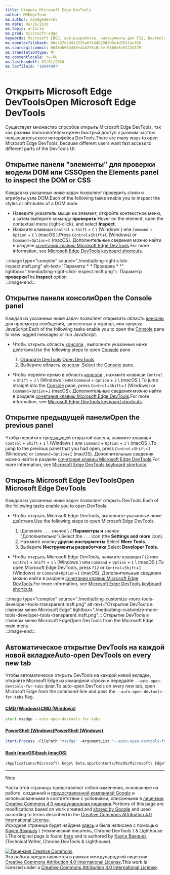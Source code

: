 ```yaml
---
title: Открыть Microsoft Edge DevTools
author: MSEdgeTeam
ms.author: msedgedevrel
ms.date: 06/26/2020
ms.topic: article
ms.prod: microsoft-edge
keywords: Microsoft EDGE, веб-разработка, инструменты для F12, Devtools
ms.openlocfilehash: 06e547d2d413535a6f14d829d30dc4d7b11ac92b
ms.sourcegitcommit: 0048eb692d49eab4755c0c3ef6866e6a9122d579
ms.translationtype: MT
ms.contentlocale: ru-RU
ms.lasthandoff: 07/01/2020
ms.locfileid: "10844007"
---
```

<!-- Copyright Kayce Basques 

   Licensed under the Apache License, Version 2.0 (the "License");
   you may not use this file except in compliance with the License.
   You may obtain a copy of the License at

       https://www.apache.org/licenses/LICENSE-2.0

   Unless required by applicable law or agreed to in writing, software
   distributed under the License is distributed on an "AS IS" BASIS,
   WITHOUT WARRANTIES OR CONDITIONS OF ANY KIND, either express or implied.
   See the License for the specific language governing permissions and
   limitations under the License. -->

# <span data-ttu-id="bef99-103">Открыть Microsoft Edge DevTools</span><span class="sxs-lookup"><span data-stu-id="bef99-103">Open Microsoft Edge DevTools</span></span>  

<span data-ttu-id="bef99-104">Существует множество способов открыть Microsoft Edge DevTools, так как разным пользователям нужен быстрый доступ к разным частям пользовательского интерфейса DevTools.</span><span class="sxs-lookup"><span data-stu-id="bef99-104">There are many ways to open Microsoft Edge DevTools, because different users want fast access to different parts of the DevTools UI.</span></span>  

## <span data-ttu-id="bef99-105">Открытие панели "элементы" для проверки модели DOM или CSS</span><span class="sxs-lookup"><span data-stu-id="bef99-105">Open the Elements panel to inspect the DOM or CSS</span></span>  

<span data-ttu-id="bef99-106">Каждая из указанных ниже задач позволяет проверить стили и атрибуты узла DOM.</span><span class="sxs-lookup"><span data-stu-id="bef99-106">Each of the following tasks enable you to inspect the styles or attributes of a DOM node.</span></span>

*   <span data-ttu-id="bef99-107">Наведите указатель мыши на элемент, откройте контекстное меню, а затем выберите команду **проверить**.</span><span class="sxs-lookup"><span data-stu-id="bef99-107">Hover on the element, open the contextual menu \(right-click\), and select **Inspect**.</span></span>  
*   <span data-ttu-id="bef99-108">Нажмите клавиши `Control` + `Shift` + `C` \ (Windows \) или `Command` + `Option` + `C` \ (macOS \).</span><span class="sxs-lookup"><span data-stu-id="bef99-108">Press `Control`+`Shift`+`C` \(Windows\) or `Command`+`Option`+`C` \(macOS\).</span></span>  <span data-ttu-id="bef99-109">Дополнительные сведения можно найти в разделе [сочетания клавиш Microsoft Edge DevTools][DevToolsShortcuts].</span><span class="sxs-lookup"><span data-stu-id="bef99-109">For more information, see [Microsoft Edge DevTools keyboard shortcuts][DevToolsShortcuts].</span></span>  

:::image type="complex" source="./media/bing-right-click-inspect.msft.png" alt-text="Параметр \* \* Проверка \* \*" lightbox="./media/bing-right-click-inspect.msft.png":::
   <span data-ttu-id="bef99-111">Параметр **проверки**</span><span class="sxs-lookup"><span data-stu-id="bef99-111">The **Inspect** option</span></span>  
:::image-end:::  

<!--See [Get Started With Viewing And Changing CSS][GetStartedCSS].  -->  

## <span data-ttu-id="bef99-112">Открытие панели консоли</span><span class="sxs-lookup"><span data-stu-id="bef99-112">Open the Console panel</span></span>  

<span data-ttu-id="bef99-113">Каждая из указанных ниже задач позволяет открывать область [консоли][DevToolsConsoleIndex] для просмотра сообщений, занесенных в журнал, или запуска JavaScript.</span><span class="sxs-lookup"><span data-stu-id="bef99-113">Each of the following tasks enable you to open the [Console][DevToolsConsoleIndex] pane to view logged messages or run JavaScript.</span></span>  

*   <span data-ttu-id="bef99-114">Чтобы открыть область [консоли][DevToolsConsoleIndex] , выполните указанные ниже действия.</span><span class="sxs-lookup"><span data-stu-id="bef99-114">Use the following steps to open [Console][DevToolsConsoleIndex] pane.</span></span>  
    
    1.  <span data-ttu-id="bef99-115">[Откройте DevTools](#open-microsoft-edge-devtools).</span><span class="sxs-lookup"><span data-stu-id="bef99-115">[Open DevTools](#open-microsoft-edge-devtools).</span></span>  
    1.  <span data-ttu-id="bef99-116">Выберите область [консоли][DevToolsConsoleIndex] .</span><span class="sxs-lookup"><span data-stu-id="bef99-116">Select the [Console][DevToolsConsoleIndex] pane.</span></span>  

*   <span data-ttu-id="bef99-117">Чтобы перейти прямо в область [консоли][DevToolsConsoleIndex] , нажмите клавиши `Control` + `Shift` + `J` \ (Windows \) или `Command` + `Option` + `J` \ (macOS \).</span><span class="sxs-lookup"><span data-stu-id="bef99-117">To jump straight into the [Console][DevToolsConsoleIndex] pane, press `Control`+`Shift`+`J` \(Windows\) or `Command`+`Option`+`J` \(macOS\).</span></span>  <span data-ttu-id="bef99-118">Дополнительные сведения можно найти в разделе [сочетания клавиш Microsoft Edge DevTools][DevToolsShortcuts].</span><span class="sxs-lookup"><span data-stu-id="bef99-118">For more information, see [Microsoft Edge DevTools keyboard shortcuts][DevToolsShortcuts].</span></span>  

<!--See [Get Started With The Console][ConsoleGetStarted].  -->

## <span data-ttu-id="bef99-119">Открытие предыдущей панели</span><span class="sxs-lookup"><span data-stu-id="bef99-119">Open the previous panel</span></span>  

<span data-ttu-id="bef99-120">Чтобы перейти к предыдущей открытой панели, нажмите клавиши `Control` + `Shift` + `I` \ (Windows \) или `Command` + `Option` + `I` \ (macOS \).</span><span class="sxs-lookup"><span data-stu-id="bef99-120">To jump to the previous panel that you had open, press `Control`+`Shift`+`I` \(Windows\) or `Command`+`Option`+`I` \(macOS\).</span></span>  <span data-ttu-id="bef99-121">Дополнительные сведения можно найти в разделе [сочетания клавиш Microsoft Edge DevTools][DevToolsShortcuts].</span><span class="sxs-lookup"><span data-stu-id="bef99-121">For more information, see [Microsoft Edge DevTools keyboard shortcuts][DevToolsShortcuts].</span></span>  

## <span data-ttu-id="bef99-122">Открыть Microsoft Edge DevTools</span><span class="sxs-lookup"><span data-stu-id="bef99-122">Open Microsoft Edge DevTools</span></span>  

<span data-ttu-id="bef99-123">Каждая из указанных ниже задач позволяет открыть DevTools.</span><span class="sxs-lookup"><span data-stu-id="bef99-123">Each of the following tasks enable you to open DevTools.</span></span>  

*   <span data-ttu-id="bef99-124">Чтобы открыть Microsoft Edge DevTools, выполните указанные ниже действия.</span><span class="sxs-lookup"><span data-stu-id="bef99-124">Use the following steps to open Microsoft Edge DevTools.</span></span>  
    
    1.  <span data-ttu-id="bef99-125">Щелкните `...` значок \ ( **Параметры и** значок "Дополнительно").</span><span class="sxs-lookup"><span data-stu-id="bef99-125">Select the  `...` icon \(the **Settings and more** icon\).</span></span>  
    1.  <span data-ttu-id="bef99-126">Нажмите кнопку **другие инструменты**.</span><span class="sxs-lookup"><span data-stu-id="bef99-126">Select **More Tools**.</span></span>  
    1.  <span data-ttu-id="bef99-127">Выберите **Инструменты разработчика**.</span><span class="sxs-lookup"><span data-stu-id="bef99-127">Select **Developer Tools**.</span></span>  
    
*   <span data-ttu-id="bef99-128">Чтобы открыть Microsoft Edge DevTools, нажмите клавиши `F12` или `Control` + `Shift` + `I` \ (Windows \) или `Command` + `Option` + `I` \ (macOS \).</span><span class="sxs-lookup"><span data-stu-id="bef99-128">To open Microsoft Edge DevTools, press `F12` or `Control`+`Shift`+`I` \(Windows\) or `Command`+`Option`+`I` \(macOS\).</span></span>  <span data-ttu-id="bef99-129">Дополнительные сведения можно найти в разделе [сочетания клавиш Microsoft Edge DevTools][DevToolsShortcuts].</span><span class="sxs-lookup"><span data-stu-id="bef99-129">For more information, see [Microsoft Edge DevTools keyboard shortcuts][DevToolsShortcuts].</span></span>  

:::image type="complex" source="./media/bing-customize-more-tools-developer-tools-transparent.msft.png" alt-text="Открытие DevTools в главном меню Microsoft Edge" lightbox="./media/bing-customize-more-tools-developer-tools-transparent.msft.png":::
   <span data-ttu-id="bef99-131">Открытие DevTools в главном меню Microsoft Edge</span><span class="sxs-lookup"><span data-stu-id="bef99-131">Open DevTools from the Microsoft Edge main menu</span></span>  
:::image-end:::  

## <span data-ttu-id="bef99-132">Автоматическое открытие DevTools на каждой новой вкладке</span><span class="sxs-lookup"><span data-stu-id="bef99-132">Auto-open DevTools on every new tab</span></span>  

<span data-ttu-id="bef99-133">Чтобы автоматически открыть DevTools на каждой новой вкладке, откройте Microsoft Edge из командной строки и передайте `--auto-open-devtools-for-tabs` флаг.</span><span class="sxs-lookup"><span data-stu-id="bef99-133">To auto-open DevTools on every new tab, open Microsoft Edge from the command-line and pass the `--auto-open-devtools-for-tabs` flag.</span></span>  

#### [<span data-ttu-id="bef99-134">CMD (Windows)</span><span class="sxs-lookup"><span data-stu-id="bef99-134">CMD (Windows)</span></span>](#tab/cmd-windows/)  

<a id="selenium-tools-install"></a>  

```cmd
start msedge --auto-open-devtools-for-tabs
```  

#### [<span data-ttu-id="bef99-135">PowerShell (Windows)</span><span class="sxs-lookup"><span data-stu-id="bef99-135">PowerShell (Windows)</span></span>](#tab/powershell-windows/)  

<a id="selenium-tools-install"></a>  

```powershell
Start-Process -FilePath "msedge" -ArgumentList "--auto-open-devtools-for-tabs"
```  

#### [<span data-ttu-id="bef99-136">Bash (macOS)</span><span class="sxs-lookup"><span data-stu-id="bef99-136">bash (macOS)</span></span>](#tab/bash-macos/)  

<a id="selenium-tools-install"></a>  

```bash
/Applications/Microsoft\ Edge\ Beta.app/Contents/MacOS/Microsoft\ Edge\ Beta --auto-open-devtools-for-tabs
```  

* * *  

<!-- links -->  

[DevToolsConsoleIndex]: ./console/index.md "Обзор консоли | Документы Microsoft"  
[DevtoolsShortcuts]: ./shortcuts.md "Сочетания клавиш в Microsoft Edge DevTools — документы Майкрософт"  

<!--[ConsoleGetStarted]: /microsoft-edge/devtools-guide-chromium/console/get-started ""  -->  
<!--[GetStartedCSS]: /microsoft-edge/devtools-guide-chromium/css "CSS"  -->

> [!NOTE]
> <span data-ttu-id="bef99-139">Части этой страницы представляют собой изменения, основанные на работе, созданной и [предоставленной компанией Google][GoogleSitePolicies] и использованными в соответствии с условиями, описанными в [лицензии Creative Commons 4,0 международная лицензия][CCA4IL].</span><span class="sxs-lookup"><span data-stu-id="bef99-139">Portions of this page are modifications based on work created and [shared by Google][GoogleSitePolicies] and used according to terms described in the [Creative Commons Attribution 4.0 International License][CCA4IL].</span></span>  
> <span data-ttu-id="bef99-140">Исходная страница будет найдена [здесь](https://developers.google.com/web/tools/chrome-devtools/open) и была написана с помощью [Kayce Basques][KayceBasques] \ (технический писатель, Chrome DevTools \ & Lighthouse \).</span><span class="sxs-lookup"><span data-stu-id="bef99-140">The original page is found [here](https://developers.google.com/web/tools/chrome-devtools/open) and is authored by [Kayce Basques][KayceBasques] \(Technical Writer, Chrome DevTools \& Lighthouse\).</span></span>  

[![Лицензия Creative Commons][CCby4Image]][CCA4IL]  
<span data-ttu-id="bef99-142">Эта работа предоставляется в рамках международной лицензии [Creative Commons Attribution 4.0 International License][CCA4IL].</span><span class="sxs-lookup"><span data-stu-id="bef99-142">This work is licensed under a [Creative Commons Attribution 4.0 International License][CCA4IL].</span></span>  

[CCA4IL]: https://creativecommons.org/licenses/by/4.0  
[CCby4Image]: https://i.creativecommons.org/l/by/4.0/88x31.png  
[GoogleSitePolicies]: https://developers.google.com/terms/site-policies  
[KayceBasques]: https://developers.google.com/web/resources/contributors/kaycebasques  
